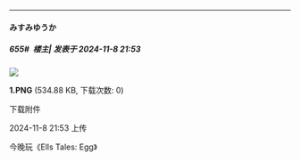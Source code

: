 ﻿
*****

####  みすみゆうか  
##### 655#         楼主| 发表于 2024-11-8 21:53

<img src="https://img.saraba1st.com/forum/202411/08/215303ctum22m7mmucp7q2.png" referrerpolicy="no-referrer">

<strong>1.PNG</strong> (534.88 KB, 下载次数: 0)

下载附件

2024-11-8 21:53 上传

今晚玩《Ells Tales: Egg》

